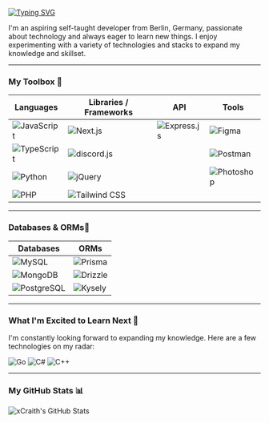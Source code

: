 [![Typing SVG](https://readme-typing-svg.demolab.com?font=Fira+Code&pause=1000&random=false&width=435&lines=Hello+World;I'm+Justin)](https://git.io/typing-svg)

I'm an aspiring self-taught developer from Berlin, Germany, passionate about technology and always eager to learn new things. I enjoy experimenting with a variety of technologies and stacks to expand my knowledge and skillset.

---

### My Toolbox 🧰

| **Languages** | **Libraries / Frameworks** | **API** | **Tools** |
|---------------|-----------------------------|--------|----------|
| ![JavaScript](https://img.shields.io/badge/JavaScript-F7DF1E?style=for-the-badge&logo=javascript&logoColor=black) | ![Next.js](https://img.shields.io/badge/Next.js-000000?style=for-the-badge&logo=next.js&logoColor=white) | ![Express.js](https://img.shields.io/badge/Express.js-000000?style=for-the-badge&logo=express&logoColor=white) | ![Figma](https://img.shields.io/badge/Figma-F24E1E?style=for-the-badge&logo=figma&logoColor=white) |
| ![TypeScript](https://img.shields.io/badge/TypeScript-3178C6?style=for-the-badge&logo=typescript&logoColor=white) | ![discord.js](https://img.shields.io/badge/discord.js-5865F2?style=for-the-badge&logo=discord&logoColor=white) | | ![Postman](https://img.shields.io/badge/Postman-FF6C37?style=for-the-badge&logo=postman&logoColor=white) |
| ![Python](https://img.shields.io/badge/Python-3776AB?style=for-the-badge&logo=python&logoColor=white) |![jQuery](https://img.shields.io/badge/jQuery-0769AD?style=for-the-badge&logo=jquery&logoColor=white) | | ![Photoshop](https://img.shields.io/badge/Photoshop-31A8FF?style=for-the-badge&logo=adobe-photoshop&logoColor=white) |
| ![PHP](https://img.shields.io/badge/PHP-777BB4?style=for-the-badge&logo=php&logoColor=white) | ![Tailwind CSS](https://img.shields.io/badge/Tailwind_CSS-38B2AC?style=for-the-badge&logo=tailwind-css&logoColor=white)  | |

---

### Databases & ORMs💾

| **Databases** | **ORMs** |
|--------------|---------|
| ![MySQL](https://img.shields.io/badge/MySQL-4479A1?style=for-the-badge&logo=mysql&logoColor=white) | ![Prisma](https://img.shields.io/badge/Prisma-333664?style=for-the-badge&logo=prisma&logoColor=white) |
| ![MongoDB](https://img.shields.io/badge/MongoDB-47A248?style=for-the-badge&logo=mongodb&logoColor=white) | ![Drizzle](https://img.shields.io/badge/Drizzle-01A9DB?style=for-the-badge&logo=drizzle&logoColor=white) |
| ![PostgreSQL](https://img.shields.io/badge/PostgreSQL-336791?style=for-the-badge&logo=postgresql&logoColor=white) | ![Kysely](https://img.shields.io/badge/Kysely-000000?style=for-the-badge) |

---

### What I'm Excited to Learn Next 🚀

I'm constantly looking forward to expanding my knowledge. Here are a few technologies on my radar:

![Go](https://img.shields.io/badge/Go-00ADD8?style=for-the-badge&logo=go&logoColor=white) ![C#](https://img.shields.io/badge/C%23-239120?style=for-the-badge&logo=c-sharp&logoColor=white) ![C++](https://img.shields.io/badge/C%2B%2B-00599C?style=for-the-badge&logo=c%2B%2B&logoColor=white)

---

### My GitHub Stats 📊

![xCraith's GitHub Stats](https://github-readme-stats.vercel.app/api?username=xCraith&show_icons=true&theme=dark)
